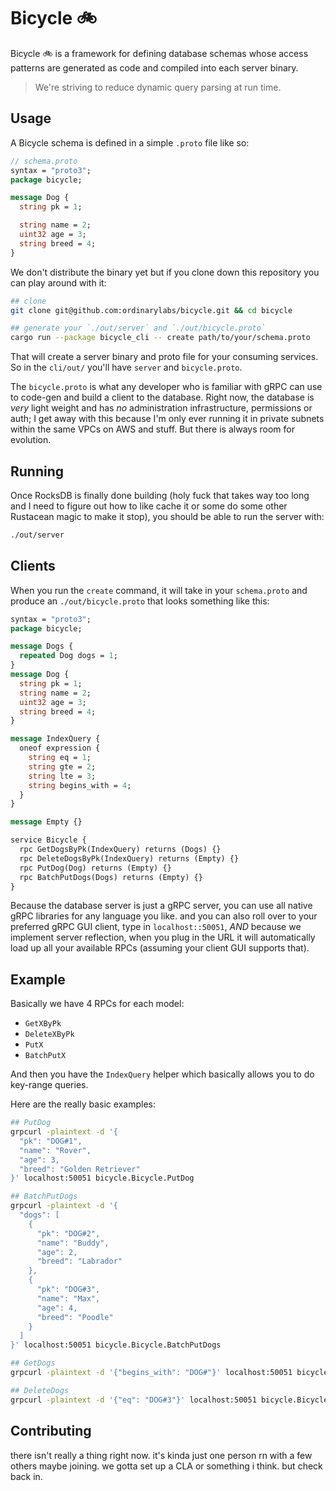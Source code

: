 # Bicycle 🚲

Bicycle 🚲 is a framework for defining database schemas whose access patterns are generated as code and compiled into each server binary. 

> We're striving to reduce dynamic query parsing at run time.

## Usage

A Bicycle schema is defined in a simple `.proto` file like so:

```proto
// schema.proto
syntax = "proto3";
package bicycle;

message Dog {
  string pk = 1;

  string name = 2;
  uint32 age = 3;
  string breed = 4;
}
```

We don't distribute the binary yet but if you clone down this repository you can play around with it:

```bash
## clone
git clone git@github.com:ordinarylabs/bicycle.git && cd bicycle

## generate your `./out/server` and `./out/bicycle.proto`
cargo run --package bicycle_cli -- create path/to/your/schema.proto
```

That will create a server binary and proto file for your consuming services. So in the `cli/out/` you'll have `server` and `bicycle.proto`.

The `bicycle.proto` is what any developer who is familiar with gRPC can use to code-gen and build a client to the database. Right now, the database
is _very_ light weight and has _no_ administration infrastructure, permissions or auth; I get away with this because I'm only ever running it in private
subnets within the same VPCs on AWS and stuff. But there is always room for evolution. 

## Running

Once RocksDB is finally done building (holy fuck that takes way too long and I need to figure out how to like cache it or some do some 
other Rustacean magic to make it stop), you should be able to run the server with:

```bash
./out/server
```

## Clients

When you run the `create` command, it will take in your `schema.proto` and produce an `./out/bicycle.proto` that looks something like this:

```proto
syntax = "proto3";
package bicycle;

message Dogs { 
  repeated Dog dogs = 1; 
}
message Dog {
  string pk = 1;
  string name = 2;
  uint32 age = 3;
  string breed = 4;
}

message IndexQuery {
  oneof expression {
    string eq = 1;
    string gte = 2;
    string lte = 3;
    string begins_with = 4;
  }
}

message Empty {}

service Bicycle {
  rpc GetDogsByPk(IndexQuery) returns (Dogs) {}
  rpc DeleteDogsByPk(IndexQuery) returns (Empty) {}
  rpc PutDog(Dog) returns (Empty) {}
  rpc BatchPutDogs(Dogs) returns (Empty) {}
}
```

Because the database server is just a gRPC server, you can use all native gRPC libraries for any language you like.
and you can also roll over to your preferred gRPC GUI client, type in `localhost::50051`, _AND_ because we implement
server reflection, when you plug in the URL it will automatically load up all your available RPCs (assuming your client GUI supports that).

## Example

Basically we have 4 RPCs for each model:

- `GetXByPk`
- `DeleteXByPk`
- `PutX`
- `BatchPutX`

And then you have the `IndexQuery` helper which basically allows you to do key-range queries. 

Here are the really basic examples:

```bash
## PutDog
grpcurl -plaintext -d '{
  "pk": "DOG#1",
  "name": "Rover",
  "age": 3,
  "breed": "Golden Retriever"
}' localhost:50051 bicycle.Bicycle.PutDog

## BatchPutDogs
grpcurl -plaintext -d '{
  "dogs": [
    {
      "pk": "DOG#2",
      "name": "Buddy",
      "age": 2,
      "breed": "Labrador"
    },
    {
      "pk": "DOG#3",
      "name": "Max",
      "age": 4,
      "breed": "Poodle"
    }
  ]
}' localhost:50051 bicycle.Bicycle.BatchPutDogs

## GetDogs
grpcurl -plaintext -d '{"begins_with": "DOG#"}' localhost:50051 bicycle.Bicycle.GetDogsByPk

## DeleteDogs
grpcurl -plaintext -d '{"eq": "DOG#3"}' localhost:50051 bicycle.Bicycle.DeleteDogsByPk
```

## Contributing

there isn't really a thing right now. it's kinda just one person rn with a few others maybe joining. we gotta set up a CLA or something i think. but check back in.
